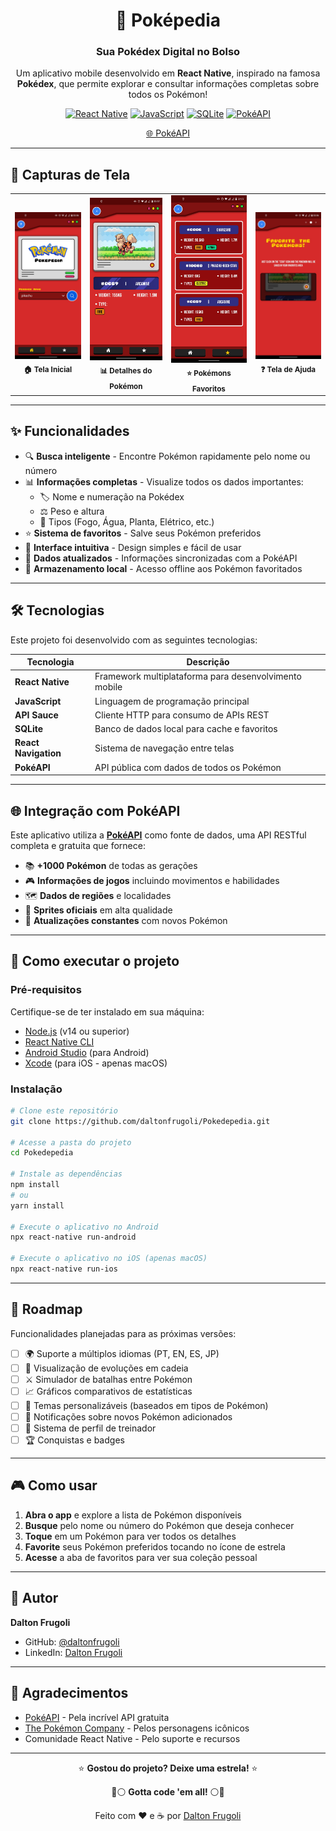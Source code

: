 <div align="center">

# 🔴 Poképedia

### Sua Pokédex Digital no Bolso

Um aplicativo mobile desenvolvido em **React Native**, inspirado na famosa **Pokédex**, que permite explorar e consultar informações completas sobre todos os Pokémon!

[![React Native](https://img.shields.io/badge/React_Native-20232A?style=for-the-badge&logo=react&logoColor=61DAFB)](https://reactnative.dev/)
[![JavaScript](https://img.shields.io/badge/JavaScript-F7DF1E?style=for-the-badge&logo=javascript&logoColor=black)](https://developer.mozilla.org/pt-BR/docs/Web/JavaScript)
[![SQLite](https://img.shields.io/badge/SQLite-07405E?style=for-the-badge&logo=sqlite&logoColor=white)](https://www.sqlite.org/)
[![PokéAPI](https://img.shields.io/badge/PokéAPI-EF5350?style=for-the-badge&logo=pokemon&logoColor=white)](https://pokeapi.co/)

[🌐 PokéAPI](https://pokeapi.co/)

</div>

---

## 📸 Capturas de Tela

<div align="center">
  <table>
    <tr>
      <td align="center">
        <img src="./assets/readmeImages/home.jpeg" alt="Tela Inicial" width="200"/>
        <br />
        <sub><b>🏠 Tela Inicial</b></sub>
      </td>
      <td align="center">
        <img src="./assets/readmeImages/overview.jpeg" alt="Detalhes do Pokémon" width="200"/>
        <br />
        <sub><b>📊 Detalhes do Pokémon</b></sub>
      </td>
      <td align="center">
        <img src="./assets/readmeImages/favorites.jpeg" alt="Favoritos" width="200"/>
        <br />
        <sub><b>⭐ Pokémons Favoritos</b></sub>
      </td>
      <td align="center">
        <img src="./assets/readmeImages/help.jpeg" alt="Ajuda" width="200"/>
        <br />
        <sub><b>❓ Tela de Ajuda</b></sub>
      </td>
    </tr>
  </table>
</div>

---

## ✨ Funcionalidades

- 🔍 **Busca inteligente** - Encontre Pokémon rapidamente pelo nome ou número
- 📊 **Informações completas** - Visualize todos os dados importantes:
  - 🏷️ Nome e numeração na Pokédex
  - ⚖️ Peso e altura
  - 🎨 Tipos (Fogo, Água, Planta, Elétrico, etc.)
- ⭐ **Sistema de favoritos** - Salve seus Pokémon preferidos
- 📱 **Interface intuitiva** - Design simples e fácil de usar
- 🔄 **Dados atualizados** - Informações sincronizadas com a PokéAPI
- 💾 **Armazenamento local** - Acesso offline aos Pokémon favoritados

---

## 🛠️ Tecnologias

Este projeto foi desenvolvido com as seguintes tecnologias:

| Tecnologia | Descrição |
|------------|-----------|
| **React Native** | Framework multiplataforma para desenvolvimento mobile |
| **JavaScript** | Linguagem de programação principal |
| **API Sauce** | Cliente HTTP para consumo de APIs REST |
| **SQLite** | Banco de dados local para cache e favoritos |
| **React Navigation** | Sistema de navegação entre telas |
| **PokéAPI** | API pública com dados de todos os Pokémon |

---

## 🌐 Integração com PokéAPI

Este aplicativo utiliza a **[PokéAPI](https://pokeapi.co/)** como fonte de dados, uma API RESTful completa e gratuita que fornece:

- 📚 **+1000 Pokémon** de todas as gerações
- 🎮 **Informações de jogos** incluindo movimentos e habilidades
- 🗺️ **Dados de regiões** e localidades
- 🎨 **Sprites oficiais** em alta qualidade
- 🔄 **Atualizações constantes** com novos Pokémon

---

## 🚀 Como executar o projeto

### Pré-requisitos

Certifique-se de ter instalado em sua máquina:
- [Node.js](https://nodejs.org/) (v14 ou superior)
- [React Native CLI](https://reactnative.dev/docs/environment-setup)
- [Android Studio](https://developer.android.com/studio) (para Android)
- [Xcode](https://developer.apple.com/xcode/) (para iOS - apenas macOS)

### Instalação

```bash
# Clone este repositório
git clone https://github.com/daltonfrugoli/Pokedepedia.git

# Acesse a pasta do projeto
cd Pokedepedia

# Instale as dependências
npm install
# ou
yarn install

# Execute o aplicativo no Android
npx react-native run-android

# Execute o aplicativo no iOS (apenas macOS)
npx react-native run-ios
```

---

## 🎯 Roadmap

Funcionalidades planejadas para as próximas versões:

- [ ] 🌍 Suporte a múltiplos idiomas (PT, EN, ES, JP)
- [ ] 🎴 Visualização de evoluções em cadeia
- [ ] ⚔️ Simulador de batalhas entre Pokémon
- [ ] 📈 Gráficos comparativos de estatísticas
- [ ] 🎨 Temas personalizáveis (baseados em tipos de Pokémon)
- [ ] 🔔 Notificações sobre novos Pokémon adicionados
- [ ] 👥 Sistema de perfil de treinador
- [ ] 🏆 Conquistas e badges

---

## 🎮 Como usar

1. **Abra o app** e explore a lista de Pokémon disponíveis
2. **Busque** pelo nome ou número do Pokémon que deseja conhecer
3. **Toque** em um Pokémon para ver todos os detalhes
4. **Favorite** seus Pokémon preferidos tocando no ícone de estrela
5. **Acesse** a aba de favoritos para ver sua coleção pessoal

---

## 👤 Autor

**Dalton Frugoli**

- GitHub: [@daltonfrugoli](https://github.com/daltonfrugoli)
- LinkedIn: [Dalton Frugoli](http://www.linkedin.com/in/dalton-frugoli) <!-- Adicione seu link do LinkedIn aqui -->

---

## 🙏 Agradecimentos

- [PokéAPI](https://pokeapi.co/) - Pela incrível API gratuita
- [The Pokémon Company](https://www.pokemon.com/) - Pelos personagens icônicos
- Comunidade React Native - Pelo suporte e recursos

---

<div align="center">

⭐ **Gostou do projeto? Deixe uma estrela!** ⭐

🔴⚪ **Gotta code 'em all!** ⚪🔴

Feito com ❤️ e ☕ por [Dalton Frugoli](https://github.com/daltonfrugoli)

</div>
